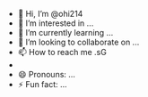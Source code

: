- 👋 Hi, I’m @ohi214
- 👀 I’m interested in ...
- 🌱 I’m currently learning ...
- 💞️ I’m looking to collaborate on ...
- 📫 How to reach me .sG
- 
- 😄 Pronouns: ...
- ⚡ Fun fact: ...

<!---
ohi214/ohi214 is a ✨ special ✨ repository because its `README.md` (this file) appears on your GitHub profile.
You can click the Preview link to take a look at your changes.
--->

